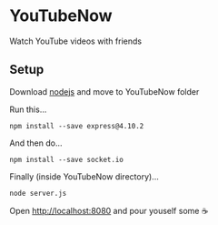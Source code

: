 # YouTubeNow
Watch YouTube videos with friends
## Setup
Download [nodejs](https://nodejs.org/en/) and move to YouTubeNow folder

Run this...
```
npm install --save express@4.10.2
```
And then do...
```
npm install --save socket.io
```
Finally (inside YouTubeNow directory)...
```
node server.js
```
Open [http://localhost:8080](http://localhost:8080) and pour youself some ☕
